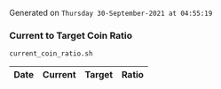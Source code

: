 Generated on `Thursday 30-September-2021 at 04:55:19`

### Current to Target Coin Ratio
`current_coin_ratio.sh`

Date|Current|Target|Ratio
---|---|---|---

